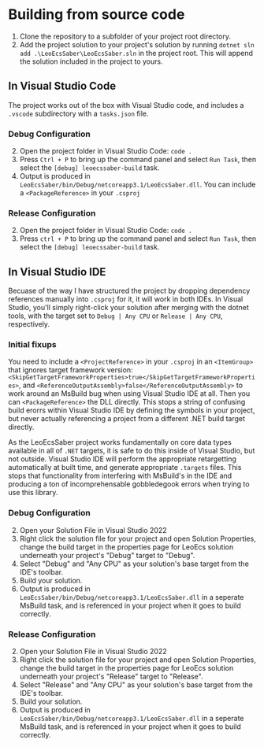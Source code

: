 # Building from source code

1.  Clone the repository to a subfolder of your project root directory.
3.  Add the project solution to your project's solution by running ``dotnet sln add .\LeoEcsSaber\LeoEcsSaber.sln`` in the project root.  This will append the solution included in the project to yours.

## In Visual Studio Code

The project works out of the box with Visual Studio code, and includes a ``.vscode`` subdirectory with a ``tasks.json`` file.

### Debug Configuration

2.  Open the project folder in Visual Studio Code:  ``code .``
3.  Press ``Ctrl + P`` to bring up the command panel and select ``Run Task``, then select the ``[debug] leoecssaber-build`` task.
4.  Output is produced in ``LeoEcsSaber/bin/Debug/netcoreapp3.1/LeoEcsSaber.dll``.  You can include a ``<PackageReference>`` in your ``.csproj``

### Release Configuration

2.  Open the project folder in Visual Studio Code:  ``code .``
3.  Press ``ctrl + P`` to bring up the command panel and select ``Run Task``, then select the ``[debug] leoecssaber-build`` task.

## In Visual Studio IDE

Becuase of the way I have structured the project by dropping dependency references manually into ``.csproj`` for it, it will work in both IDEs.   In Visual Studio, you'll simply right-click your solution after merging with the dotnet tools, with the target set to ``Debug | Any CPU`` or ``Release | Any CPU``, respectively.

### Initial fixups

You need to include a ``<ProjectReference>`` in your ``.csproj`` in an ``<ItemGroup>`` that ignores target framework version: ``<SkipGetTargetFrameworkProperties>true</SkipGetTargetFrameworkProperties>``, and ``<ReferenceOutputAssembly>false</ReferenceOutputAssembly>`` to work around an MsBuild bug when using Visual Studio IDE at all.  Then you can ``<PackageReference>`` the DLL directly.  This stops a string of confusing build erorrs within Visual Studio IDE by defining the symbols in your project, but never actually referencing a project from a different .NET build target directly.

As the LeoEcsSaber project works fundamentally on core data types available in all of ``.NET`` targets, it is safe to do this inside of Visual Studio, but not outside.   Visual Studio IDE will perform the appropriate retargetting automatically at built time, and generate appropriate ``.targets`` files.  This stops that functionality from interfering with MsBuild's in the IDE and producing a ton of incomprehensable gobbledegook errors when trying to use this library.

### Debug Configuration

2.  Open your Solution File in Visual Studio 2022
3.  Right click the solution file for your project and open Solution Properties, change the build target in the properties page for LeoEcs solution underneath your project's "Debug" target to "Debug".
4.  Select "Debug" and "Any CPU" as your solution's base target from the IDE's toolbar.
5.  Build your solution.
6.  Output is produced in ``LeoEcsSaber/bin/Debug/netcoreapp3.1/LeoEcsSaber.dll`` in a seperate MsBuild task, and is referenced in your project when it goes to build correctly.

### Release Configuration

2.  Open your Solution File in Visual Studio 2022
3.  Right click the solution file for your project and open Solution Properties, change the build target in the properties page for LeoEcs solution underneath your project's "Release" target to "Release".
4.  Select "Release" and "Any CPU" as your solution's base target from the IDE's toolbar.
5.  Build your solution.
6.  Output is produced in ``LeoEcsSaber/bin/Debug/netcoreapp3.1/LeoEcsSaber.dll`` in a seperate MsBuild task, and is referenced in your project when it goes to build correctly.